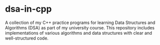 # dsa-in-cpp
A collection of my C++ practice programs for learning Data Structures and Algorithms (DSA) as part of my university course. This repository includes implementations of various algorithms and data structures with clear and well-structured code.
